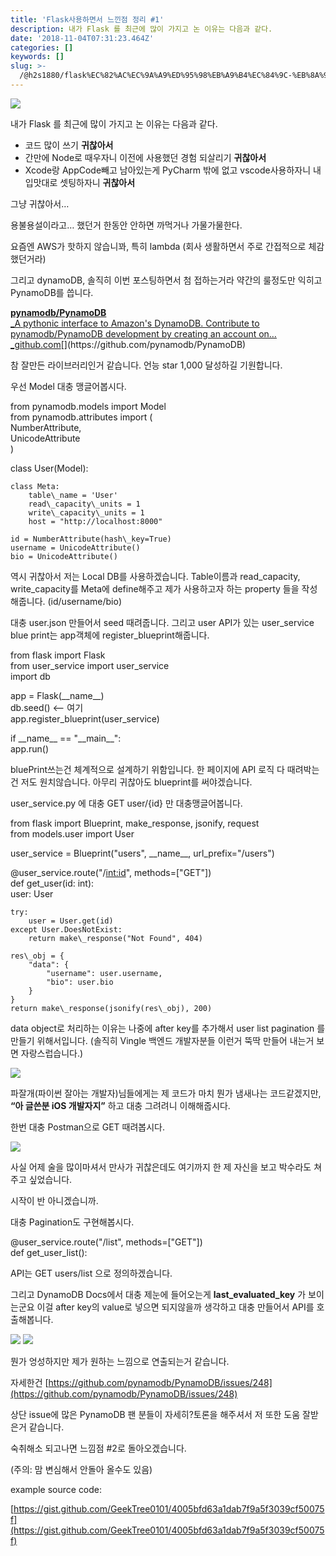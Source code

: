 ```yaml
---
title: 'Flask사용하면서 느낀점 정리 #1'
description: 내가 Flask 를 최근에 많이 가지고 논 이유는 다음과 같다.
date: '2018-11-04T07:31:23.464Z'
categories: []
keywords: []
slug: >-
  /@h2s1880/flask%EC%82%AC%EC%9A%A9%ED%95%98%EB%A9%B4%EC%84%9C-%EB%8A%90%EB%82%80%EC%A0%90-%EC%A0%95%EB%A6%AC-1-40f90541f71
---
```


![](/images/blog/1__4__iwzhEuTi8Cm83ueft7LA.png)

내가 Flask 를 최근에 많이 가지고 논 이유는 다음과 같다.

*   코드 많이 쓰기 **귀찮아서**
*   간만에 Node로 때우자니 이전에 사용했던 경험 되살리기 **귀찮아서**
*   Xcode랑 AppCode빼고 남아있는게 PyCharm 밖에 없고 vscode사용하자니 내 입맛대로 셋팅하자니 **귀찮아서**

그냥 귀찮아서…

용불용설이라고… 했던거 한동안 안하면 까먹거나 가물가물한다.

요즘엔 AWS가 핫하지 않습니꽈, 특히 lambda (회사 생활하면서 주로 간접적으로 체감했던거라)

그리고 dynamoDB, 솔직히 이번 포스팅하면서 첨 접하는거라 약간의 룰정도만 익히고 PynamoDB를 씁니다.

[**pynamodb/PynamoDB**  
_A pythonic interface to Amazon's DynamoDB. Contribute to pynamodb/PynamoDB development by creating an account on…_github.com](https://github.com/pynamodb/PynamoDB "https://github.com/pynamodb/PynamoDB")[](https://github.com/pynamodb/PynamoDB)

참 잘만든 라이브러리인거 같습니다. 언능 star 1,000 달성하길 기원합니다.

우선 Model 대충 맹글어봅시다.

from pynamodb.models import Model  
from pynamodb.attributes import (  
    NumberAttribute,  
    UnicodeAttribute  
)  
  
class User(Model):  
  
    class Meta:  
        table\_name = 'User'  
        read\_capacity\_units = 1  
        write\_capacity\_units = 1  
        host = "http://localhost:8000"  
  
    id = NumberAttribute(hash\_key=True)  
    username = UnicodeAttribute()  
    bio = UnicodeAttribute()

역시 귀찮아서 저는 Local DB를 사용하겠습니다. Table이름과 read\_capacity, write\_capacity를 Meta에 define해주고 제가 사용하고자 하는 property 들을 작성해줍니다. (id/username/bio)

대충 user.json 만들어서 seed 때려줍니다. 그리고 user API가 있는 user\_service blue print는 app객체에 register\_blueprint해줍니다.

from flask import Flask  
from user\_service import user\_service  
import db  
  
app = Flask(\_\_name\_\_)  
db.seed() <-- 여기  
app.register\_blueprint(user\_service)  
  
  
if \_\_name\_\_ == "\_\_main\_\_":  
    app.run()

bluePrint쓰는건 체계적으로 설계하기 위함입니다. 한 페이지에 API 로직 다 때려박는건 저도 원치않습니다. 아무리 귀찮아도 blueprint를 써야겠습니다.

user\_service.py 에 대충 GET user/{id} 만 대충맹글어봅니다.

from flask import Blueprint, make\_response, jsonify, request  
from models.user import User  
  
user\_service = Blueprint("users", \_\_name\_\_, url\_prefix="/users")  
  
  
@user\_service.route("/<int:id>", methods=\["GET"\])  
def get\_user(id: int):  
    user: User  
  
    try:  
        user = User.get(id)  
    except User.DoesNotExist:  
        return make\_response("Not Found", 404)  
  
    res\_obj = {  
        "data": {  
            "username": user.username,  
            "bio": user.bio  
        }  
    }  
    return make\_response(jsonify(res\_obj), 200)

data object로 처리하는 이유는 나중에 after key를 추가해서 user list pagination 를 만들기 위해서입니다. (솔직히 Vingle 백엔드 개발자분들 이런거 뚝딱 만들어 내는거 보면 자랑스럽습니다.)

![](/images/blog/1__tngd1yo__NW9mOoAIpEneRg.jpeg)

파잘개(파이썬 잘아는 개발자)님들에게는 제 코드가 마치 뭔가 냄새나는 코드같겠지만, **“아 글쓴분 iOS 개발자지”** 하고 대충 그려려니 이해해줍시다.

한번 대충 Postman으로 GET 때려봅시다.

![](/images/blog/1__6YQZyoMvkp__NXnb14N__7KA.png)

사실 어제 술을 많이마셔서 만사가 귀찮은데도 여기까지 한 제 자신을 보고 박수라도 쳐주고 싶었습니다.

시작이 반 아니겠습니까.

대충 Pagination도 구현해봅시다.

@user\_service.route("/list", methods=\["GET"\])  
def get\_user\_list():

API는 GET users/list 으로 정의하겠습니다.

그리고 DynamoDB Docs에서 대충 제눈에 들어오는게 **last\_evaluated\_key** 가 보이는군요 이걸 after key의 value로 넣으면 되지않을까 생각하고 대충 만들어서 API를 호출해봅니다.

![](/images/blog/1__ENgP4z2l6yHyelXRzm____Uw.png)
![](/images/blog/1__zRbZRuyMoxKdD72BP43crg.png)

뭔가 엉성하지만 제가 원하는 느낌으로 연출되는거 같습니다.

자세한건 [https://github.com/pynamodb/PynamoDB/issues/248](https://github.com/pynamodb/PynamoDB/issues/248)

상단 issue에 많은 PynamoDB 팬 분들이 자세히?토론을 해주셔서 저 또한 도움 잘받은거 같습니다.

숙취해소 되고나면 느낌점 #2로 돌아오겠습니다.

(주의: 맘 변심해서 안돌아 올수도 있음)

example source code:

[https://gist.github.com/GeekTree0101/4005bfd63a1dab7f9a5f3039cf50075f](https://gist.github.com/GeekTree0101/4005bfd63a1dab7f9a5f3039cf50075f)